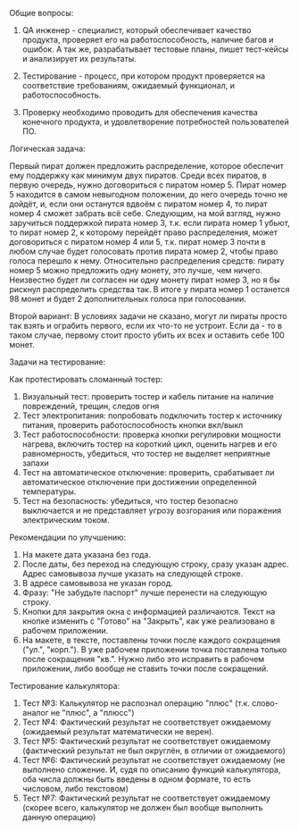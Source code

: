Общие вопросы:

1. QA инженер - специалист, который обеспечивает качество продукта, проверяет его на работоспособность, наличие багов и ошибок. А так же, разрабатывает тестовые планы, пишет тест-кейсы и анализирует их результаты.

2. Тестирование - процесс, при котором продукт проверяется на соответствие требованиям, ожидаемый функционал, и работоспособность.

3. Проверку необходимо проводить для обеспечения качества конечного продукта, и удовлетворение потребностей пользователей ПО.



Логическая задача:

Первый пират должен предложить распределение, которое обеспечит ему поддержку как минимум двух пиратов. Среди всех пиратов, в первую очередь, нужно договориться с пиратом номер 5. Пират номер 5 находится в самом невыгодном положении, до него очередь точно не дойдёт, и, если они останутся вдвоём с пиратом номер 4, то пират номер 4 сможет забрать всё себе. Следующим, на мой взгляд, нужно заручиться поддержкой пирата номер 3, т.к. если пирата номер 1 убьют, то пират номер 2, к которому перейдёт право распределения, может договориться с пиратом номер 4 или 5, т.к. пират номер 3 почти в любом случае будет голосовать против пирата номер 2, чтобы право голоса перешло к нему. Относительно распределения средств: пирату номер 5 можно предложить одну монету, это лучше, чем ничего. Неизвестно будет ли согласен ни одну монету пират номер 3, но я бы рискнул распределить средства так. В итоге у пирата номер 1 останется 98 монет и будет 2 дополнительных голоса при голосовании.


Второй вариант: В условиях задачи не сказано, могут ли пираты просто так взять и ограбить первого, если их что-то не устроит. Если да - то в таком случае, первому стоит просто убить их всех и оставить себе 100 монет.



Задачи на тестирование:

Как протестировать сломанный тостер:

1. Визуальный тест: проверить тостер и кабель питание на наличие повреждений, трещин, следов огня
2. Тест электропитания: попробовать подключить тостер к источнику питания, проверить работоспособность кнопки вкл/выкл
3. Тест работоспособности: проверка кнопки регулировки мощности нагрева, включить тостер на короткий цикл, оценить нагрев и его равномерность, убедиться, что тостер не выделяет неприятные запахи
4. Тест на автоматическое отключение: проверить, срабатывает ли автоматическое отключение при достижении определенной температуры.
5. Тест на безопасность: убедиться, что тостер безопасно выключается и не представляет угрозу возгорания или поражения электрическим током.



Рекомендации по улучшению:

1. На макете дата указана без года.
2. После даты, без переход на следующую строку, сразу указан адрес. Адрес самовывоза лучше указать на следующей строке.
3. В адресе самовывоза не указан город.
4. Фразу: "Не забудьте паспорт" лучше перенести на следующую строку.
5. Кнопки для закрытия окна с информацией различаются. Текст на кнопке изменить с "Готово" на "Закрыть", как уже реализовано в рабочем приложении.
6. На макете, в тексте, поставлены точки после каждого сокращения ("ул.", "корп."). В уже рабочем приложении точка поставлена только после сокращения "кв.". Нужно либо это исправить в рабочем приложении, либо вообще не ставить точки после сокращений.



Тестирование калькулятора:

1. Тест №3: Калькулятор не распознал операцию "плюс" (т.к. слово-аналог не "плюс", а "плюсс")
2. Тест №4: Фактический результат не соответствует ожидаемому (ожидаемый результат математически не верен).
3. Тест №5: Фактический результат не соответствует ожидаемому (фактический результат не был округлён, в отличии от ожидаемого)
4. Тест №6: Фактический результат не соответствует ожидаемому (не выполнено сложение. И, судя по описанию функций калькулятора, оба числа должны быть введены в одном формате, то есть числовом, либо текстовом)
5. Тест №7: Фактический результат не соответствует ожидаемому (скорее всего, калькулятор не должен был вообще выполнить данную операцию)
